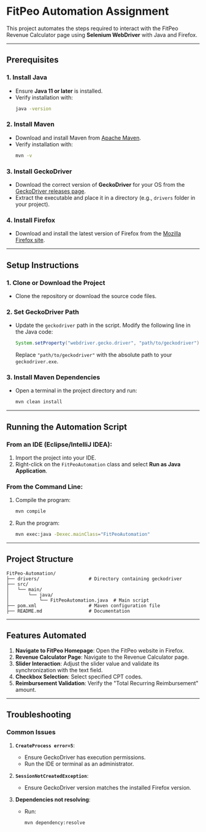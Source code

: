 # **FitPeo Automation Assignment**

This project automates the steps required to interact with the FitPeo Revenue Calculator page using **Selenium WebDriver** with Java and Firefox.

---

## **Prerequisites**

### **1. Install Java**
- Ensure **Java 11 or later** is installed.
- Verify installation with:
  ```bash
  java -version
  ```

### **2. Install Maven**
- Download and install Maven from [Apache Maven](https://maven.apache.org/).
- Verify installation with:
  ```bash
  mvn -v
  ```

### **3. Install GeckoDriver**
- Download the correct version of **GeckoDriver** for your OS from the [GeckoDriver releases page](https://github.com/mozilla/geckodriver/releases).
- Extract the executable and place it in a directory (e.g., `drivers` folder in your project).

### **4. Install Firefox**
- Download and install the latest version of Firefox from the [Mozilla Firefox site](https://www.mozilla.org/firefox/).

---

## **Setup Instructions**

### **1. Clone or Download the Project**
- Clone the repository or download the source code files.

### **2. Set GeckoDriver Path**
- Update the `geckodriver` path in the script. Modify the following line in the Java code:
  ```java
  System.setProperty("webdriver.gecko.driver", "path/to/geckodriver");
  ```
  Replace `"path/to/geckodriver"` with the absolute path to your `geckodriver.exe`.

### **3. Install Maven Dependencies**
- Open a terminal in the project directory and run:
  ```bash
  mvn clean install
  ```

---

## **Running the Automation Script**

### **From an IDE (Eclipse/IntelliJ IDEA):**
1. Import the project into your IDE.
2. Right-click on the `FitPeoAutomation` class and select **Run as Java Application**.

### **From the Command Line:**
1. Compile the program:
   ```bash
   mvn compile
   ```
2. Run the program:
   ```bash
   mvn exec:java -Dexec.mainClass="FitPeoAutomation"
   ```

---

## **Project Structure**

```plaintext
FitPeo-Automation/
├── drivers/                  # Directory containing geckodriver
├── src/
│   └── main/
│       └── java/
│           └── FitPeoAutomation.java  # Main script
├── pom.xml                   # Maven configuration file
├── README.md                 # Documentation
```

---

## **Features Automated**
1. **Navigate to FitPeo Homepage**:
   Open the FitPeo website in Firefox.
2. **Revenue Calculator Page**:
   Navigate to the Revenue Calculator page.
3. **Slider Interaction**:
   Adjust the slider value and validate its synchronization with the text field.
4. **Checkbox Selection**:
   Select specified CPT codes.
5. **Reimbursement Validation**:
   Verify the "Total Recurring Reimbursement" amount.

---

## **Troubleshooting**

### **Common Issues**
1. **`CreateProcess error=5`**:
   - Ensure GeckoDriver has execution permissions.
   - Run the IDE or terminal as an administrator.

2. **`SessionNotCreatedException`**:
   - Ensure GeckoDriver version matches the installed Firefox version.

3. **Dependencies not resolving**:
   - Run:
     ```bash
     mvn dependency:resolve
     ```
